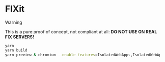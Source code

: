 # FIXit

> [!WARNING]
> This is a pure proof of concept, not compliant at all: **DO NOT USE ON REAL FIX SERVERS!**

```sh
yarn
yarn build
yarn preview & chromium --enable-features=IsolatedWebApps,IsolatedWebAppDevMode --install-isolated-web-app-from-url=http://localhost:4173
```
